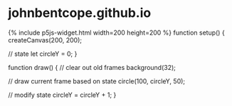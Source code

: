 # johnbentcope.github.io


{% include p5js-widget.html width=200 height=200 %} function setup() { createCanvas(200, 200);

// state let circleY = 0; }

function draw() { // clear out old frames background(32);

// draw current frame based on state circle(100, circleY, 50);

// modify state circleY = circleY + 1; } </script>